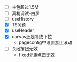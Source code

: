 - [ ] 主包超过1.5M
- [ ] 真机调试-白屏
- [ ] useHistory
- [x] TS问题
- [x] useHeader
- [x] canvas还是导致下拉
  - pageconfig中设置禁止滚动 
- [ ] 关闭按钮无效
  - fixed元素点击无效